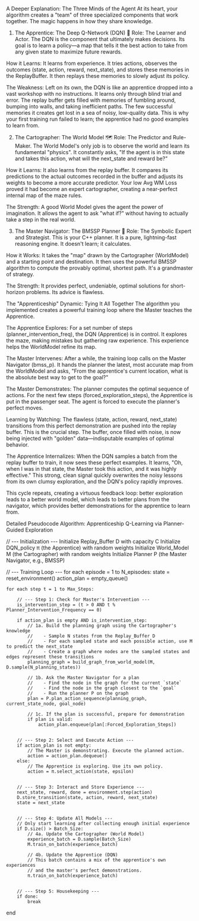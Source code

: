 A Deeper Explanation: The Three Minds of the Agent
At its heart, your algorithm creates a "team" of three specialized components that work together. The magic happens in how they share knowledge.

1. The Apprentice: The Deep Q-Network (DQN) 🧠
Role: The Learner and Actor. The DQN is the component that ultimately makes decisions. Its goal is to learn a policy—a map that tells it the best action to take from any given state to maximize future rewards.

How it Learns: It learns from experience. It tries actions, observes the outcomes (state, action, reward, next_state), and stores these memories in the ReplayBuffer. It then replays these memories to slowly adjust its policy.

The Weakness: Left on its own, the DQN is like an apprentice dropped into a vast workshop with no instructions. It learns only through blind trial and error. The replay buffer gets filled with memories of fumbling around, bumping into walls, and taking inefficient paths. The few successful memories it creates get lost in a sea of noisy, low-quality data. This is why your first training run failed to learn; the apprentice had no good examples to learn from.

2. The Cartographer: The World Model 🗺️
Role: The Predictor and Rule-Maker. The World Model's only job is to observe the world and learn its fundamental "physics". It constantly asks, "If the agent is in this state and takes this action, what will the next_state and reward be?"

How it Learns: It also learns from the replay buffer. It compares its predictions to the actual outcomes recorded in the buffer and adjusts its weights to become a more accurate predictor. Your low Avg WM Loss proved it had become an expert cartographer, creating a near-perfect internal map of the maze rules.

The Strength: A good World Model gives the agent the power of imagination. It allows the agent to ask "what if?" without having to actually take a step in the real world.

3. The Master Navigator: The BMSSP Planner 🧭
Role: The Symbolic Expert and Strategist. This is your C++ planner. It is a pure, lightning-fast reasoning engine. It doesn't learn; it calculates.

How it Works: It takes the "map" drawn by the Cartographer (WorldModel) and a starting point and destination. It then uses the powerful BMSSP algorithm to compute the provably optimal, shortest path. It's a grandmaster of strategy.

The Strength: It provides perfect, undeniable, optimal solutions for short-horizon problems. Its advice is flawless.

The "Apprenticeship" Dynamic: Tying It All Together
The algorithm you implemented creates a powerful training loop where the Master teaches the Apprentice.

The Apprentice Explores: For a set number of steps (planner_intervention_freq), the DQN (Apprentice) is in control. It explores the maze, making mistakes but gathering raw experience. This experience helps the WorldModel refine its map.

The Master Intervenes: After a while, the training loop calls on the Master Navigator (bmss_p). It hands the planner the latest, most accurate map from the WorldModel and asks, "From the apprentice's current location, what is the absolute best way to get to the goal?"

The Master Demonstrates: The planner computes the optimal sequence of actions. For the next few steps (forced_exploration_steps), the Apprentice is put in the passenger seat. The agent is forced to execute the planner's perfect moves.

Learning by Watching: The flawless (state, action, reward, next_state) transitions from this perfect demonstration are pushed into the replay buffer. This is the crucial step. The buffer, once filled with noise, is now being injected with "golden" data—indisputable examples of optimal behavior.

The Apprentice Internalizes: When the DQN samples a batch from the replay buffer to train, it now sees these perfect examples. It learns, "Oh, when I was in that state, the Master took this action, and it was highly effective." This strong, clean signal quickly overwrites the noisy lessons from its own clumsy exploration, and the DQN's policy rapidly improves.

This cycle repeats, creating a virtuous feedback loop: better exploration leads to a better world model, which leads to better plans from the navigator, which provides better demonstrations for the apprentice to learn from.

Detailed Pseudocode
Algorithm: Apprenticeship Q-Learning via Planner-Guided Exploration

// --- Initialization ---
Initialize Replay_Buffer D with capacity C
Initialize DQN_policy π (the Apprentice) with random weights
Initialize World_Model M (the Cartographer) with random weights
Initialize Planner P (the Master Navigator, e.g., BMSSP)

// --- Training Loop ---
for each episode = 1 to N_episodes:
    state = reset_environment()
    action_plan = empty_queue()

    for each step t = 1 to Max_Steps:

        // --- Step 1: Check for Master's Intervention ---
        is_intervention_step = (t > 0 AND t % Planner_Intervention_Frequency == 0)

        if action_plan is empty AND is_intervention_step:
            // 1a. Build the planning graph using the Cartographer's knowledge
            //    - Sample N states from the Replay_Buffer D
            //    - For each sampled state and each possible action, use M to predict the next_state
            //    - Create a graph where nodes are the sampled states and edges represent these transitions
            planning_graph = build_graph_from_world_model(M, D.sample(N_planning_states))

            // 1b. Ask the Master Navigator for a plan
            //    - Find the node in the graph for the current `state`
            //    - Find the node in the graph closest to the `goal`
            //    - Run the planner P on the graph
            plan = P.plan_action_sequence(planning_graph, current_state_node, goal_node)

            // 1c. If the plan is successful, prepare for demonstration
            if plan is valid:
                action_plan.enqueue(plan[:Forced_Exploration_Steps])


        // --- Step 2: Select and Execute Action ---
        if action_plan is not empty:
            // The Master is demonstrating. Execute the planned action.
            action = action_plan.dequeue()
        else:
            // The Apprentice is exploring. Use its own policy.
            action = π.select_action(state, epsilon)


        // --- Step 3: Interact and Store Experience ---
        next_state, reward, done = environment.step(action)
        D.store_transition(state, action, reward, next_state)
        state = next_state


        // --- Step 4: Update All Models ---
        // Only start learning after collecting enough initial experience
        if D.size() > Batch_Size:
            // 4a. Update the Cartographer (World Model)
            experience_batch = D.sample(Batch_Size)
            M.train_on_batch(experience_batch)

            // 4b. Update the Apprentice (DQN)
            // This batch contains a mix of the apprentice's own experiences
            // and the master's perfect demonstrations.
            π.train_on_batch(experience_batch)


        // --- Step 5: Housekeeping ---
        if done:
            break
end
